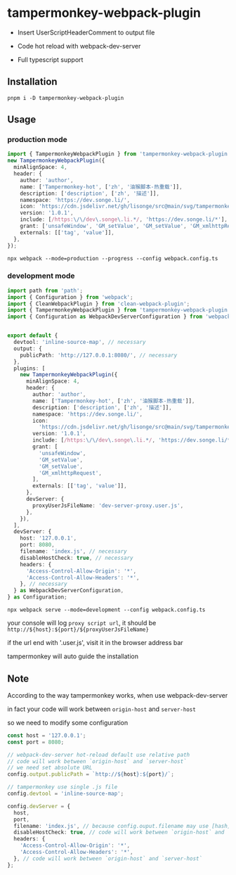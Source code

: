 <!--
 * @Date: 2021-03-09 14:10:07
 * @LastEditors: lisonge
 * @Author: lisonge
 * @LastEditTime: 2021-03-14 13:59:42
-->

# tampermonkey-webpack-plugin

- Insert UserScriptHeaderComment to output file

- Code hot reload with webpack-dev-server

- Full typescript support

## Installation

```shell
pnpm i -D tampermonkey-webpack-plugin
```

## Usage

### production mode

```ts
import { TampermonkeyWebpackPlugin } from 'tampermonkey-webpack-plugin';
new TampermonkeyWebpackPlugin({
  minAlignSpace: 4,
  header: {
    author: 'author',
    name: ['Tampermonkey-hot', ['zh', '油猴脚本-热重载']],
    description: ['description', ['zh', '描述']],
    namespace: 'https://dev.songe.li/',
    icon: 'https://cdn.jsdelivr.net/gh/lisonge/src@main/svg/tampermonkey.svg',
    version: '1.0.1',
    include: [/https:\/\/dev\.songe\.li.*/, 'https://dev.songe.li/*'],
    grant: ['unsafeWindow', 'GM_setValue', 'GM_setValue', 'GM_xmlhttpRequest'],
    externals: [['tag', 'value']],
  },
});
```

```shell
npx webpack --mode=production --progress --config webpack.config.ts
```

### development mode

```ts
import path from 'path';
import { Configuration } from 'webpack';
import { CleanWebpackPlugin } from 'clean-webpack-plugin';
import { TampermonkeyWebpackPlugin } from 'tampermonkey-webpack-plugin';
import { Configuration as WebpackDevServerConfiguration } from 'webpack-dev-server';


export default {
  devtool: 'inline-source-map', // necessary
  output: {
    publicPath: 'http://127.0.0.1:8080/', // necessary
  },
  plugins: [
    new TampermonkeyWebpackPlugin({
      minAlignSpace: 4,
      header: {
        author: 'author',
        name: ['Tampermonkey-hot', ['zh', '油猴脚本-热重载']],
        description: ['description', ['zh', '描述']],
        namespace: 'https://dev.songe.li/',
        icon:
          'https://cdn.jsdelivr.net/gh/lisonge/src@main/svg/tampermonkey.svg',
        version: '1.0.1',
        include: [/https:\/\/dev\.songe\.li.*/, 'https://dev.songe.li/*'],
        grant: [
          'unsafeWindow',
          'GM_setValue',
          'GM_setValue',
          'GM_xmlhttpRequest',
        ],
        externals: [['tag', 'value']],
      },
      devServer: {
        proxyUserJsFileName: 'dev-server-proxy.user.js',
      },
    }),
  ],
  devServer: {
    host: '127.0.0.1',
    port: 8080,
    filename: 'index.js', // necessary
    disableHostCheck: true, // necessary
    headers: {
      'Access-Control-Allow-Origin': '*',
      'Access-Control-Allow-Headers': '*',
    }, // necessary
  } as WebpackDevServerConfiguration,
} as Configuration;
```

```shell
npx webpack serve --mode=development --config webpack.config.ts
```

your console will log `proxy script url`, it should be `http://${host}:${port}/${proxyUserJsFileName}`

if the url end with '.user.js', visit it in the browser address bar

tampermonkey will auto guide the installation

## Note

According to the way tampermonkey works, when use webpack-dev-server

in fact your code will work between `origin-host` and `server-host`

so we need to modify some configuration

```ts
const host = '127.0.0.1';
const port = 8080;

// webpack-dev-server hot-reload default use relative path
// code will work between `origin-host` and `server-host`
// we need set absolute URL
config.output.publicPath = `http://${host}:${port}/`;

// tampermonkey use single .js file
config.devtool = 'inline-source-map';

config.devServer = {
  host,
  port,
  filename: 'index.js', // because config.ouput.filename may use [hash], so devServer.filename must be static
  disableHostCheck: true, // code will work between `origin-host` and `server-host`
  headers: {
    'Access-Control-Allow-Origin': '*',
    'Access-Control-Allow-Headers': '*',
  }, // code will work between `origin-host` and `server-host`
};
```
